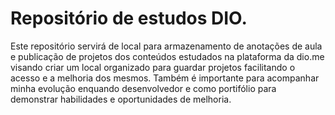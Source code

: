 # Repositório de estudos DIO.

Este repositório servirá de local para armazenamento de anotações de aula e publicação de projetos dos conteúdos estudados na plataforma da dio.me visando criar um local organizado para guardar projetos facilitando o acesso e a melhoria dos mesmos. Também é importante para acompanhar minha evolução enquando desenvolvedor e como portifólio para demonstrar habilidades e oportunidades de melhoria.
